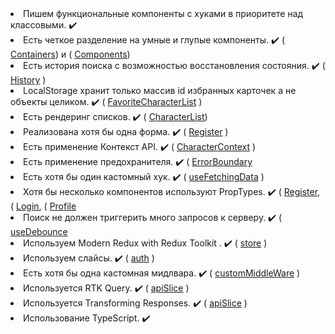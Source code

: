 <li> Пишем функциональные компоненты c хуками в приоритете над классовыми. ✔️
<li> Есть четкое разделение на умные и глупые компоненты. ✔️
( <a href="https://github.com/ktihonov93/Aston-react-project/tree/master/src/Containers">Containers</a>) и 
( <a href="https://github.com/ktihonov93/Aston-react-project/tree/master/src/Components">Components</a>)
<li> Есть история поиска с возможностью восстановления состояния. ✔️  
( <a href="https://github.com/ktihonov93/Aston-react-project/blob/master/src/Components/History/History.js">History</a> )
<li> LocalStorage хранит только массив id избранных карточек а не объекты целиком. ✔️  
( <a href="https://github.com/ktihonov93/Aston-react-project/blob/master/src/Containers/FavoriteCharacterList/FavoriteCharacterList.jsx">FavoriteCharacterList</a> )
<li> Есть рендеринг списков. ✔️ 
( <a href="https://github.com/ktihonov93/Aston-react-project/blob/master/src/Containers/CharacterList/CharacterList.tsx">CharacterList</a>)
<li> Реализована хотя бы одна форма. ✔️ 
( <a href="https://github.com/ktihonov93/Aston-react-project/blob/master/src/pages/Register.js">Register</a> )
<li> Есть применение Контекст API. ✔️
( <a href="https://github.com/ktihonov93/Aston-react-project/blob/master/src/Utils/CharacterContext.tsx">CharacterContext</a> )
<li> Есть применение предохранителя. ✔️ 
( <a href="https://github.com/ktihonov93/Aston-react-project/blob/master/src/Containers/ErrorBoundary/ErrorBoundary.jsx">ErrorBoundary</a>
<li> Есть хотя бы один кастомный хук. ✔️  
( <a href="https://github.com/ktihonov93/Aston-react-project/blob/master/src/hooks/useFetchingData.tsx">useFetchingData</a> )
<li> Хотя бы несколько компонентов используют PropTypes. ✔️  
( <a href="https://github.com/ktihonov93/Aston-react-project/blob/master/src/pages/Register.js">Register</a>, 
( <a href="https://github.com/ktihonov93/Aston-react-project/blob/master/src/pages/Login.js">Login</a>, 
( <a href="https://github.com/ktihonov93/Aston-react-project/blob/master/src/pages/Profile.jsx">Profile</a>
<li> Поиск не должен триггерить много запросов к серверу. ✔️ 
( <a href="https://github.com/ktihonov93/Aston-react-project/blob/master/src/Containers/Home/Home.tsx">useDebounce</a>
<li> Используем Modern Redux with Redux Toolkit . ✔️  
( <a href="https://github.com/ktihonov93/Aston-react-project/blob/master/src/store.js">store</a> )
<li> Используем слайсы. ✔️  
( <a href="https://github.com/ktihonov93/Aston-react-project/blob/master/src/slices/auth.js">auth</a> )
<li> Есть хотя бы одна кастомная мидлвара. ✔️  
( <a href="https://github.com/ktihonov93/Aston-react-project/blob/master/src/services/customMiddleWare.jsx">customMiddleWare</a> )
<li> Используется RTK Query. ✔️  
( <a href="https://github.com/ktihonov93/Aston-react-project/blob/master/src/features/api/apiSlice.js">apiSlice</a> )
<li> Используется Transforming Responses. ✔️  
( <a href="https://github.com/ktihonov93/Aston-react-project/blob/master/src/features/api/apiSlice.js">apiSlice</a> )

<li> Использование TypeScript. ✔️
